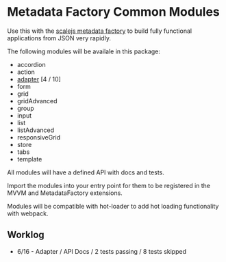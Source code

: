 # Metadata Factory Common Modules

Use this with the [scalejs metadata factory](https://www.github.com/EikosPartners/scalejs.metadataFactory) to build fully functional applications from JSON very rapidly.

The following modules will be availale in this package:

* accordion
* action
* [adapter](https://eikospartners.github.io/scalejs.metadataFactory-common/doc/module-adapter.html) [4 / 10]
* form
* grid
* gridAdvanced
* group
* input
* list
* listAdvanced
* responsiveGrid
* store
* tabs
* template

All modules will have a defined API with docs and tests.

Import the modules into your entry point for them to be registered in the MVVM and MetadataFactory extensions.

Modules will be compatible with hot-loader to add hot loading functionality with webpack.

## Worklog
* 6/16 - Adapter / API Docs / 2 tests passing / 8 tests skipped
